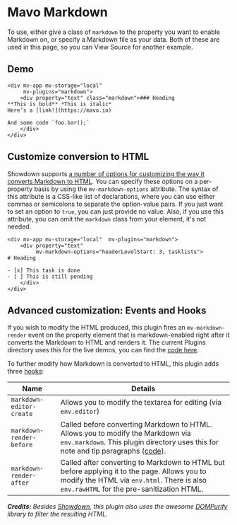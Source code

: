 # Mavo Markdown

To use, either give a class of `markdown` to the property you want to enable Markdown on, or specify a Markdown file as your data. Both of these are used in this page, so you can View Source for another example.

## Demo

```markup
<div mv-app mv-storage="local" 
     mv-plugins="markdown">
	<div property="text" class="markdown">### Heading
**This is bold** *This is italic* 
Here’s a [link!](https://mavo.io)

And some code `foo.bar();`
	</div>
</div>
```

## Customize conversion to HTML

Showdown supports [a number of options for customizing the way it converts Markdown to HTML](https://github.com/showdownjs/showdown#valid-options). You can specify these options on a per-property basis by using the `mv-markdown-options` attribute.
The syntax of this attribute is a CSS-like list of declarations, where you can use either commas or semicolons to separate the option-value pairs. If you just want to set an option to `true`, you can just provide no value.
Also, if you use this attribute, you can omit the `markdown` class from your element, it's not needed.

<h2 hidden id="demo">Demo</h2>

```markup
<div mv-app mv-storage="local"  mv-plugins="markdown">
	<div property="text" 
	     mv-markdown-options="headerLevelStart: 3, tasklists">
# Heading

- [x] This task is done
- [ ] This is still pending
	</div>
</div>
```

<h2 class=advanced> Advanced customization: Events and Hooks</h2>

If you wish to modify the HTML produced, this plugin fires an `mv-markdown-render` event on the property element that is markdown-enabled right after it converts the Markdown to HTML and renders it. The current Plugins directory uses this for the live demos, you can find the [code here](https://github.com/mavoweb/plugins/blob/master/plugin/plugin.js#L9).

To further modify how Markdown is converted to HTML, this plugin adds three [hooks](https://mavo.io/docs/plugins/#hooks):

Name | Details |
----------|------------------
`markdown-editor-create` | Allows you to modify the textarea for editing (via `env.editor`)
`markdown-render-before` | Called before converting Markdown to HTML. Allows you to modify the Markdown via `env.markdown`. This plugin directory uses this for note and tip paragraphs ([code](https://github.com/mavoweb/plugins/blob/master/plugin/plugin.js#L5)). 
`markdown-render-after` | Called after converting to Markdown to HTML but before applying it to the page. Allows you to modify the HTML via `env.html`. There is also `env.rawHTML` for the pre-sanitization HTML.

***Credits:** Besides [Showdown](http://showdownjs.github.io/demo/), this plugin also uses the awesome [DOMPurify](https://github.com/cure53/DOMPurify) library to filter the resulting HTML.*
